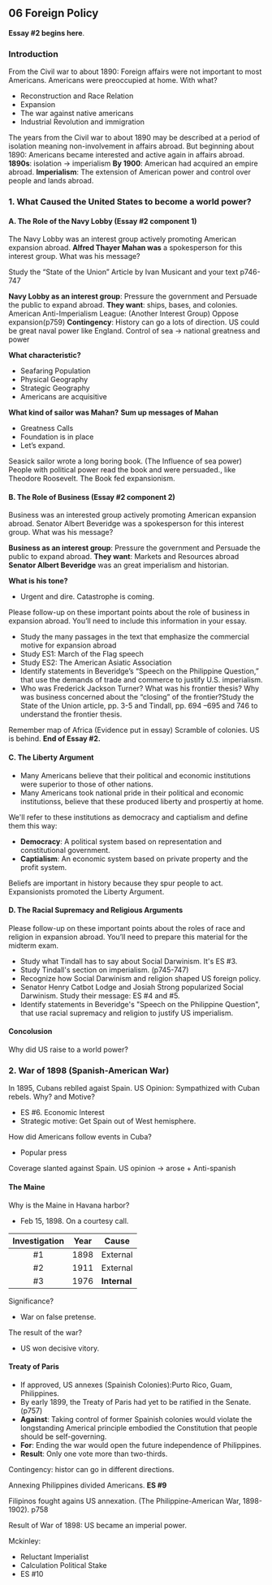 ## 06 Foreign Policy

**Essay #2 begins here**.
### Introduction
From the Civil war to about 1890: Foreign affairs were not important to most Americans. Americans were preoccupied at home. With what?
+ Reconstruction and Race Relation
+ Expansion
+ The war against native americans
+ Industrial Revolution and immigration

The years from the Civil war to about 1890 may be described at a period of isolation meaning non-involvement in affairs abroad. But beginning about 1890: Americans became interested and active again in affairs abroad.
**1890s**: isolation -> imperialism
**By 1900**: American had acquired an empire abroad.
**Imperialism**: The extension of American power and control over people and lands abroad.

### 1. What Caused the United States to become a world power?

#### A. The Role of the Navy Lobby (Essay #2 component 1)
The Navy Lobby was an interest group actively promoting American expansion abroad.
**Alfred Thayer Mahan was** a spokesperson for this interest group. What was his message?

Study the “State of the Union” Article by Ivan Musicant and your text p746-747

**Navy Lobby as an interest group**: Pressure the government and Persuade the public to expand abroad.
**They want**: ships, bases, and colonies.
American Anti-Imperialism League: (Another Interest Group) Oppose expansion(p759)
**Contingency**: History can go a lots of direction.
US could be great naval power like England.
Control of sea -> national greatness and power

**What characteristic?**
+ Seafaring Population
+ Physical Geography
+ Strategic Geography
+ Americans are acquisitive

**What kind of sailor was Mahan?**
**Sum up messages of Mahan**
+ Greatness Calls
+ Foundation is in place
+ Let’s expand.

Seasick sailor wrote a long boring book. (The Influence of sea power)
People with political power read the book and were persuaded., like Theodore Roosevelt.
The Book fed expansionism.

#### B. The Role of Business (Essay #2 component 2)
Business was an interested group actively promoting American expansion abroad.
Senator Albert Beveridge was a spokesperson for this interest group. What was his message?

**Business as an interest group**: Pressure the government and Persuade the public to expand abroad.
**They want**: Markets and Resources abroad
**Senator Albert Beveridge** was an great imperialism and historian.

**What is his tone?**
+ Urgent and dire. Catastrophe is coming.

Please follow-up on these important points about the role of business in expansion abroad.  You’ll need to include this information in your essay.
+ Study the many passages in the text that emphasize the commercial motive for expansion abroad
+ Study ES1:  March of the Flag speech
+ Study ES2:  The American Asiatic Association
+ Identify statements in Beveridge’s “Speech on the Philippine Question,” that use the demands of trade and commerce to justify U.S. imperialism.
+ Who was Frederick Jackson Turner?  What was his frontier thesis?  Why was business concerned about the “closing” of the frontier?Study the State of the Union article, pp. 3-5 and Tindall, pp. 694 –695 and 746 to understand the frontier thesis.

Remember map of Africa (Evidence put in essay)
Scramble of colonies. US is behind.
**End of Essay #2.**

#### C. The Liberty Argument
+ Many Americans believe that their political and economic institutions were superior to those of other nations.
+ Many Americans took national pride in their political and economic institutionss, believe that these produced liberty and prospertiy at home.

We'll refer to these institutions as democracy and captialism and define them this way:
+ **Democracy**: A political system based on representation and constitutional government.
+ **Captialism**: An economic system based on private property and the profit system.

Beliefs are important in history because they spur people to act.
Expansionists promoted the Liberty Argument.

#### D. The Racial Supremacy and Religious Arguments
Please follow-up on these important points about the roles of race and religion in expansion abroad. You’ll need to prepare this material for the midterm exam.

+ Study what Tindall has to say about Social Darwinism. It's ES #3.
+ Study Tindall's section on imperialism. (p745-747)
+ Recognize how Social Darwinism and religion shaped US foreign policy.
+ Senator Henry Catbot Lodge and Josiah Strong popularized Social Darwinism. Study their message: ES #4 and #5.
+ Identify statements in Beveridge's "Speech on the Philippine Question", that use racial supremacy and religion to justify US imperialism.

#### Concolusion
Why did US raise to a world power?

### 2. War of 1898 (Spanish-American War)
In 1895, Cubans reblled agaist Spain.
US Opinion: Sympathized with Cuban rebels.
Why? and Motive?
+ ES #6. Economic Interest
+ Strategic motive: Get Spain out of West hemisphere.

How did Americans follow events in Cuba?
+ Popular press

Coverage slanted against Spain. US opinion -> arose + Anti-spanish

#### The Maine
Why is the Maine in Havana harbor?
+ Feb 15, 1898. On a courtesy call.

Investigation | Year | Cause |
:------------:|------|--------|
\#1 | 1898 | External |
\#2 | 1911 | External |
\#3 | 1976 | **Internal** |

Significance?
+ War on false pretense.

The result of the war?
+ US won decisive vitory.

#### Treaty of Paris
+ If approved, US annexes (Spainish Colonies):Purto Rico, Guam, Philippines.
+ By early 1899, the Treaty of Paris had yet to be ratified in the Senate. (p757)
+ **Against**: Taking control of former Spainish colonies would violate the longstanding Americal principle embodied the Constitution that people should be self-governing.
+ **For**: Ending the war would open the future independence of Philippines.
+ **Result**: Only one vote more than two-thirds.

Contingency: histor can go in different directions.

Annexing Philippines divided Americans. **ES #9**

Filipinos fought agains US annexation. (The Philippine-American War, 1898-1902). p758

Result of War of 1898: US became an imperial power.

Mckinley:
+ Reluctant Imperialist
+ Calculation Political Stake
+ ES #10
